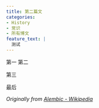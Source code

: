 ```yaml
---
title: 第二篇文
categories:
- History
- 常识
- 所有博文
feature_text: |
  测试
---
```

第一
第二

<!-- more -->

第三

最后

_Originally from [Alembic - Wikipedia](https://en.wikipedia.org/wiki/Alembic)_
